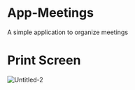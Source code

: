 # App-Meetings
A simple application to organize meetings
# Print Screen
![Untitled-2](https://user-images.githubusercontent.com/68713770/95485854-2ec91900-098a-11eb-9d99-f81b330ca74b.jpg)
